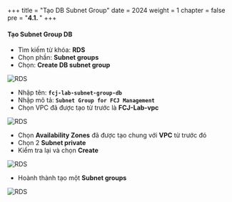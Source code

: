 +++
title = "Tạo DB Subnet Group"
date = 2024
weight = 1
chapter = false
pre = "<b>4.1. </b>"
+++

#### Tạo Subnet Group DB

- Tìm kiếm từ khóa: **RDS** 
- Chọn phần: **Subnet groups**
- Chọn: **Create DB subnet group**

![RDS](/images/4-rds/4.1.1.png)

- Nhập tên: **`fcj-lab-subnet-group-db`**
- Nhập mô tả: **`Subnet Group for FCJ Management`**
- Chọn VPC đã được tạo từ trước là **FCJ-Lab-vpc**

![RDS](/images/4-rds/4.1.2.png)

- Chọn **Availability Zones** đã được tạo chung với **VPC** từ trước đó
- Chọn 2 **Subnet private**
- Kiểm tra lại và chọn **Create**

![RDS](/images/4-rds/4.1.3.png)

- Hoành thành tạo một **Subnet groups**

![RDS](/images/4-rds/4.1.4.png)
